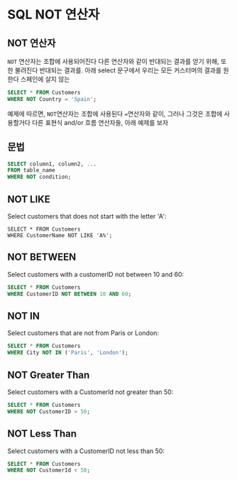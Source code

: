 # SQL NOT 연산자
## NOT 연산자
`NOT` 연산자는 조합에 사용되어진다 다른 연산자와 같이 반대되는 결과를 얻기 위해, 또한 불려진다 반대되는 결과를.
아래 select 문구에서 우리는 모든 커스터머의 결과를 원한다 스페인에 살지 않는
```sql
SELECT * FROM Customers
WHERE NOT Country = 'Spain';
```
예제에 따르면, `NOT`연산자는 조합에 사용된다 `=`연산자와 같이, 그러나 그것은 조합에 사용할거다 다른 표현식 and/or 흐름 연산자들, 아래 예제를 보자
## 문법
```sql
SELECT column1, column2, ...
FROM table_name
WHERE NOT condition;
```
## NOT LIKE
Select customers that does not start with the letter 'A':
```
SELECT * FROM Customers
WHERE CustomerName NOT LIKE 'A%';
```
## NOT BETWEEN
Select customers with a customerID not between 10 and 60:
```sql
SELECT * FROM Customers
WHERE CustomerID NOT BETWEEN 10 AND 60;
```
## NOT IN
Select customers that are not from Paris or London:
```sql
SELECT * FROM Customers
WHERE City NOT IN ('Paris', 'London');
```
## NOT Greater Than
Select customers with a CustomerId not greater than 50:
```sql
SELECT * FROM Customers
WHERE NOT CustomerID > 50;
```
## NOT Less Than
Select customers with a CustomerID not less than 50:
```sql
SELECT * FROM Customers
WHERE NOT CustomerId < 50;
```
